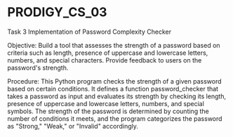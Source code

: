 # PRODIGY_CS_03
Task 3
Implementation of Password Complexity Checker

Objective: Build a tool that assesses the strength of a password based on criteria such as length, presence of uppercase and lowercase letters, numbers, and special characters. Provide feedback to users on the password's strength.

Procedure: This Python program checks the strength of a given password based on certain conditions. It defines a function password_checker that takes a password as input and evaluates its strength by checking its length, presence of uppercase and lowercase letters, numbers, and special symbols. The strength of the password is determined by counting the number of conditions it meets, and the program categorizes the password as "Strong," "Weak," or "Invalid" accordingly.
